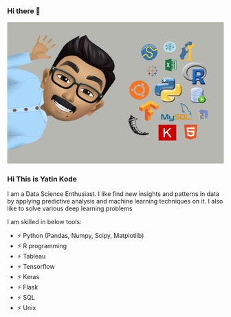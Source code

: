 ### Hi there 👋


![data](https://github.com/yatinkode/yatinkode/blob/master/Banner.jpg)

### Hi This is Yatin Kode
I am a Data Science Enthusiast. I like find new insights and patterns in data by applying predictive analysis and machine learning techniques on it. I also like to solve various deep learning problems

I am skilled in below tools:
- ⚡ Python (Pandas, Numpy, Scipy, Matplotlib)
- ⚡ R programming
- ⚡ Tableau
- ⚡ Tensorflow
- ⚡ Keras
- ⚡ Flask
- ⚡ SQL
- ⚡ Unix

<!--
**yatinkode/yatinkode** is a ✨ _special_ ✨ repository because its `README.md` (this file) appears on your GitHub profile.

Here are some ideas to get you started:
- 😄 Pronouns: ...
- ⚡ Fun fact: ...
-->
